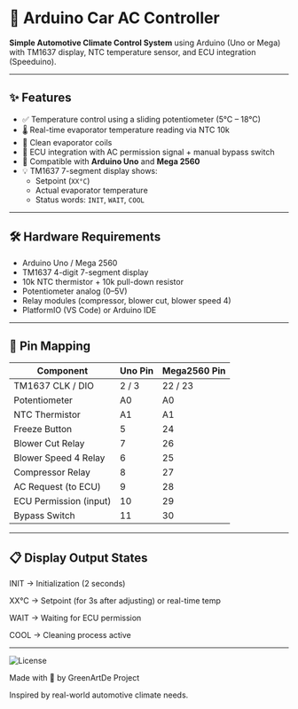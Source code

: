 # 🚗 Arduino Car AC Controller

**Simple Automotive Climate Control System** using Arduino (Uno or Mega) with TM1637 display, NTC temperature sensor, and ECU integration (Speeduino).

---

## ✨ Features

- ✅ Temperature control using a sliding potentiometer (5°C – 18°C)
- 🌡️ Real-time evaporator temperature reading via NTC 10k
- 🧊 Clean evaporator coils
- 🔁 ECU integration with AC permission signal + manual bypass switch
- 🔧 Compatible with **Arduino Uno** and **Mega 2560**
- 💡 TM1637 7-segment display shows:
  - Setpoint (`XX°C`)
  - Actual evaporator temperature
  - Status words: `INIT`, `WAIT`, `COOL`
 
---

## 🛠️ Hardware Requirements

- Arduino Uno / Mega 2560
- TM1637 4-digit 7-segment display
- 10k NTC thermistor + 10k pull-down resistor
- Potentiometer analog (0–5V)
- Relay modules (compressor, blower cut, blower speed 4)
- PlatformIO (VS Code) or Arduino IDE

---

## 📐 Pin Mapping

| Component              | Uno Pin      | Mega2560 Pin |
|------------------------|--------------|--------------|
| TM1637 CLK / DIO       | 2 / 3        | 22 / 23      |
| Potentiometer          | A0           | A0           |
| NTC Thermistor         | A1           | A1           |
| Freeze Button          | 5            | 24           |
| Blower Cut Relay       | 7            | 26           |
| Blower Speed 4 Relay   | 6            | 25           |
| Compressor Relay       | 8            | 27           |
| AC Request (to ECU)    | 9            | 28           |
| ECU Permission (input) | 10           | 29           |
| Bypass Switch          | 11           | 30           |

---

## 📋 Display Output States
INIT → Initialization (2 seconds)

XX°C → Setpoint (for 3s after adjusting) or real-time temp

WAIT → Waiting for ECU permission

COOL → Cleaning process active

---

![License](https://img.shields.io/badge/license-MIT-green.svg) 

Made with 🍵 by GreenArtDe Project

Inspired by real-world automotive climate needs.
